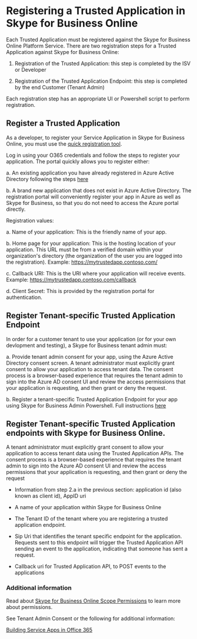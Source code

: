 # Registering a Trusted Application in Skype for Business Online

Each Trusted Application must be registered against the Skype for Business Online Platform Service.  There are two registration steps for a Trusted Application against Skype for Business Online:

1. Registration of the Trusted Application: this step is completed by the ISV or Developer

2. Registration of the Trusted Application Endpoint: this step is completed by the end Customer (Tenant Admin)


Each registration step has an appropriate UI or Powershell script to perform registration. 


## Register a Trusted Application 

As a developer, to register your Service Application in Skype for Business Online, you must use the [quick registration tool](https://bportal.azurewebsites.net).

Log in using your O365 credentials and follow the steps to register your application.  The portal quickly allows you to register either:

   a. An existing application you have already registered in Azure Active Directory following the steps [here](https://skypedevtap.visualstudio.com/_git/Trusted%20App%20API%20Documentation?path=%2FTrusted_Application_API%2FRegistrationInAzureActiveDirectory.md)

   b. A brand new application that does not exist in Azure Active Directory.  The registration portal will conveniently register your app in Azure as well as Skype for Business, so that you do not need to access the Azure portal directly.

Registration values:

   a. Name of your application:  This is the friendly name of your app.
   
   b. Home page for your application: This is the hosting location of your application.  This URL must be from a verified domain within your organization's directory (the organization of the user you are logged into the registration).  Example: https://mytrustedapp.contoso.com/
   
   c. Callback URI:  This is the URI where your application will receive events.  Example: https://mytrustedapp.contoso.com/callback
   
   d. Client Secret: This is provided by the registration portal for authentication.
   
   
## Register Tenant-specific Trusted Application Endpoint   
   
In order for a customer tenant to use your application (or for your own devlopment and testing), a Skype for Business tenant admin must:

   a. Provide tenant admin consent for your app, using the Azure Active Directory consent screen.  A tenant administrator must explicitly grant consent to allow your application to access tenant data. The consent process is a browser-based experience that requires the tenant admin to sign into the Azure AD consent UI and review the access permissions that your application is requesting, and then grant or deny the request.
   
   b. Register a tenant-specific Trusted Application Endpoint for your app using Skype for Business Admin Powershell. Full instructions [here](./TrustedApplicationEndpoint.md)

## Register Tenant-specific Trusted Application endpoints with Skype for Business Online.
A tenant administrator must explicitly grant consent to allow your application to access tenant data using the Trusted Application APIs. The consent process is a browser-based experience that requires the tenant admin to sign into the Azure AD consent UI and review the access permissions that your application is requesting, and then grant or deny the request 


- Information from step 2.a in the previous section: application id (also known as client id), AppID uri

- A name of your application within Skype for Business Online

- The Tenant ID of the tenant where you are registering a trusted application endpoint.

- Sip Uri that identifies the tenant specific endpoint for the application. Requests sent to this endpoint will trigger the Trusted Application API sending an event to the application, indicating that someone has sent a request.

- Callback uri for Trusted Application API, to POST events to the applications

### Additional information
Read about [Skype for Business Online Scope Permissions](https://msdn.microsoft.com/en-us/skype/ucwa/skypeforbusinessonlinescopepermissions) to learn more about permissions.  

See Tenant Admin Consent or the following for additional information:

[Building Service Apps in Office 365](https://msdn.microsoft.com/en-us/office/office365/howto/building-service-apps-in-office-365)
